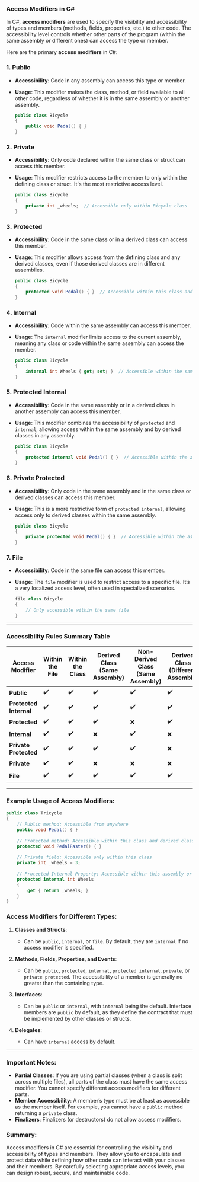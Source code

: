### **Access Modifiers in C#**

In C#, **access modifiers** are used to specify the visibility and accessibility of types and members (methods, fields, properties, etc.) to other code. The accessibility level controls whether other parts of the program (within the same assembly or different ones) can access the type or member. 

Here are the primary **access modifiers** in C#:

### **1. Public**
- **Accessibility**: Code in any assembly can access this type or member.
- **Usage**: This modifier makes the class, method, or field available to all other code, regardless of whether it is in the same assembly or another assembly.
  
  ```csharp
  public class Bicycle
  {
      public void Pedal() { }
  }
  ```

### **2. Private**
- **Accessibility**: Only code declared within the same class or struct can access this member.
- **Usage**: This modifier restricts access to the member to only within the defining class or struct. It's the most restrictive access level.

  ```csharp
  public class Bicycle
  {
      private int _wheels;  // Accessible only within Bicycle class
  }
  ```

### **3. Protected**
- **Accessibility**: Code in the same class or in a derived class can access this member.
- **Usage**: This modifier allows access from the defining class and any derived classes, even if those derived classes are in different assemblies.

  ```csharp
  public class Bicycle
  {
      protected void Pedal() { }  // Accessible within this class and derived classes
  }
  ```

### **4. Internal**
- **Accessibility**: Code within the same assembly can access this member.
- **Usage**: The `internal` modifier limits access to the current assembly, meaning any class or code within the same assembly can access the member.

  ```csharp
  public class Bicycle
  {
      internal int Wheels { get; set; }  // Accessible within the same assembly
  }
  ```

### **5. Protected Internal**
- **Accessibility**: Code in the same assembly or in a derived class in another assembly can access this member.
- **Usage**: This modifier combines the accessibility of `protected` and `internal`, allowing access within the same assembly and by derived classes in any assembly.

  ```csharp
  public class Bicycle
  {
      protected internal void Pedal() { }  // Accessible within the assembly or in derived classes
  }
  ```

### **6. Private Protected**
- **Accessibility**: Only code in the same assembly and in the same class or derived classes can access this member.
- **Usage**: This is a more restrictive form of `protected internal`, allowing access only to derived classes within the same assembly.

  ```csharp
  public class Bicycle
  {
      private protected void Pedal() { }  // Accessible within the assembly and in derived classes
  }
  ```

### **7. File**
- **Accessibility**: Code in the same file can access this member.
- **Usage**: The `file` modifier is used to restrict access to a specific file. It’s a very localized access level, often used in specialized scenarios.

  ```csharp
  file class Bicycle
  {
      // Only accessible within the same file
  }
  ```

---

### **Accessibility Rules Summary Table**

| **Access Modifier**   | **Within the File** | **Within the Class** | **Derived Class (Same Assembly)** | **Non-Derived Class (Same Assembly)** | **Derived Class (Different Assembly)** | **Non-Derived Class (Different Assembly)** |
|-----------------------|---------------------|----------------------|----------------------------------|--------------------------------------|----------------------------------------|------------------------------------------|
| **Public**            | ✔️️                | ✔️                   | ✔️                               | ✔️                                    | ✔️                                      | ✔️                                        |
| **Protected Internal**| ✔️                 | ✔️                   | ✔️                               | ✔️                                    | ✔️                                      | ❌                                        |
| **Protected**         | ✔️                 | ✔️                   | ✔️                               | ❌                                    | ✔️                                      | ❌                                        |
| **Internal**          | ✔️                 | ✔️                   | ❌                               | ✔️                                    | ❌                                      | ❌                                        |
| **Private Protected** | ✔️                 | ✔️                   | ✔️                               | ✔️                                    | ❌                                      | ❌                                        |
| **Private**           | ✔️                 | ✔️                   | ❌                               | ❌                                    | ❌                                      | ❌                                        |
| **File**              | ✔️                 | ✔️                   | ✔️                               | ✔️                                    | ✔️                                      | ✔️                                        |

---

### **Example Usage of Access Modifiers:**

```csharp
public class Tricycle
{
    // Public method: Accessible from anywhere
    public void Pedal() { }
    
    // Protected method: Accessible within this class and derived classes
    protected void PedalFaster() { }
    
    // Private field: Accessible only within this class
    private int _wheels = 3;
    
    // Protected Internal Property: Accessible within this assembly or from derived classes
    protected internal int Wheels
    {
        get { return _wheels; }
    }
}
```

### **Access Modifiers for Different Types:**
1. **Classes and Structs**:
   - Can be `public`, `internal`, or `file`. By default, they are `internal` if no access modifier is specified.
   
2. **Methods, Fields, Properties, and Events**:
   - Can be `public`, `protected`, `internal`, `protected internal`, `private`, or `private protected`. The accessibility of a member is generally no greater than the containing type.

3. **Interfaces**:
   - Can be `public` or `internal`, with `internal` being the default. Interface members are `public` by default, as they define the contract that must be implemented by other classes or structs.

4. **Delegates**:
   - Can have `internal` access by default.

---

### **Important Notes:**
- **Partial Classes**: If you are using partial classes (when a class is split across multiple files), all parts of the class must have the same access modifier. You cannot specify different access modifiers for different parts.
- **Member Accessibility**: A member’s type must be at least as accessible as the member itself. For example, you cannot have a `public` method returning a `private` class.
- **Finalizers**: Finalizers (or destructors) do not allow access modifiers.

### **Summary:**
Access modifiers in C# are essential for controlling the visibility and accessibility of types and members. They allow you to encapsulate and protect data while defining how other code can interact with your classes and their members. By carefully selecting appropriate access levels, you can design robust, secure, and maintainable code.